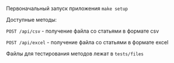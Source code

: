 Первоначальный запуск приложения `make setup`

Доступные методы:

`POST /api/csv` - получение файла со статьями в формате csv

`POST /api/excel` - получение файла со статьями в формате excel

Файлы для тестирования методов лежат в `tests/files`
